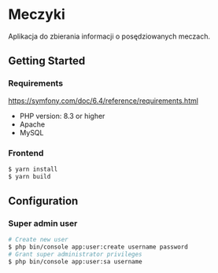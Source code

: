 # Meczyki

Aplikacja do zbierania informacji o posędziowanych meczach.

## Getting Started

### Requirements

https://symfony.com/doc/6.4/reference/requirements.html

* PHP version: 8.3 or higher
* Apache
* MySQL

### Frontend

```bash
$ yarn install
$ yarn build
```

## Configuration

### Super admin user

```bash
# Create new user
$ php bin/console app:user:create username password
# Grant super administrator privileges
$ php bin/console app:user:sa username
```
